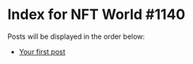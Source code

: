# Index for NFT World #1140
Posts will be displayed in the order below:

- [Your first post](./001-first.md)

